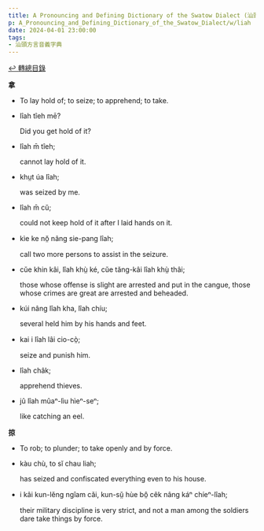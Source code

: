 ```yaml
---
title: A Pronouncing and Defining Dictionary of the Swatow Dialect (汕頭方言音義字典) / liah
p: A_Pronouncing_and_Defining_Dictionary_of_the_Swatow_Dialect/w/liah
date: 2024-04-01 23:00:00
tags: 
- 汕頭方言音義字典
---
```


[↩️ 轉總目錄](/A_Pronouncing_and_Defining_Dictionary_of_the_Swatow_Dialect)


**拿**
- To lay hold of; to seize; to apprehend; to take.

- lîah tîeh mē?

  Did you get hold of it?

- lîah m̄ tîeh;

  cannot lay hold of it.

- khṳt úa lîah;

  was seized by me.

- lîah m̄ cŭ;

  could not keep hold of it after I laid hands on it.

- kìe ke nŏ̤ nâng sie-pang lîah;

  call two more persons to assist in the seizure.

- cŭe khin kâi, lîah khṳ̀ ké, cŭe tăng-kâi lîah khṳ̀ thâi;

  those whose offense is slight are arrested and put in the cangue, those whose crimes are great are arrested and beheaded.

- kúi nâng lîah kha, lîah chíu;

  several held him by his hands and feet.

- kai i lîah lâi cio-cò̤;

  seize and punish him.

- lîah châk;

  apprehend thieves.

- jû lîah mûaⁿ-lìu hìeⁿ-seⁿ;

  like catching an eel.

**掠**
- To rob; to plunder; to take openly and by force.

- kàu chù, to sĭ chau liah;

  has seized and confiscated everything even to his house.

- i kâi kun-lĕng ngîam căi, kun-sṳ̆ hùe bô̤ cêk nâng káⁿ chíeⁿ-lîah;

  their military discipline is very strict, and not a man among the soldiers dare take things by force.